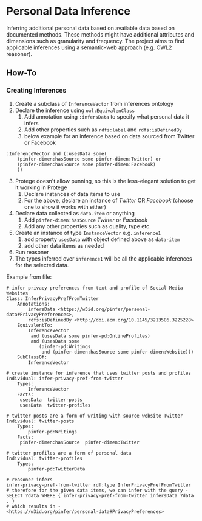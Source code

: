 # Personal Data Inference

Inferring additional personal data based on available data based on documented
methods. These methods might have additional attributes and dimensions such as
granularity and frequency. The project aims to find applicable inferences using
a semantic-web approach (e.g. OWL2 reasoner).

## How-To

### Creating Inferences

1. Create a subclass of `InferenceVector` from inferences ontology
2. Declare the inference using `owl:EquivalenClass` 
   1. Add annotation using `:infersData` to specify what personal data it infers
   2. Add other properties such as `rdfs:label` and `rdfs:isDefinedBy`
   3. below example for an inference based on data sourced from Twitter or Facebook

```OWL
:InferenceVector and (:usesData some(
	(pinfer-dimen:hasSource some pinfer-dimen:Twitter) or
	(pinfer-dimen:hasSource some pinfer-dimen:Facebook)
	))
```

3. Protege doesn't allow punning, so this is the less-elegant solution to get it working in Protege
   1. Declare instances of data items to use
   2. For the above, declare an instance of _Twitter_ OR _Facebook_ (choose one to show it works with either)
4. Declare data collected as `data-item` or anything
   1. Add `pinfer-dimen:hasSource` _Twitter_ or _Facebook_
   2. Add any other properties such as quality, type etc.
5. Create an instance of type `InstanceVector` e.g. `inference1`
   1. add property `usesData` with object defined above as `data-item`
   2. add other data items as needed
6. Run reasoner
7. The types inferred over `inference1` will be all the applicable inferences for the selected data.

Example from file:

```OWL
# infer privacy preferences from text and profile of Social Media Websites
Class: InferPrivacyPrefFromTwitter
    Annotations: 
        infersData <https://w3id.org/pinfer/personal-data#PrivacyPreferences>,
        rdfs:isDefinedBy <http://doi.acm.org/10.1145/3213586.3225228>
    EquivalentTo: 
        InferenceVector
         and (usesData some pinfer-pd:OnlineProfiles)
         and (usesData some 
            (pinfer-pd:Writings
             and (pinfer-dimen:hasSource some pinfer-dimen:Website)))
    SubClassOf: 
        InferenceVector

# create instance for inference that uses twitter posts and profiles
Individual: infer-privacy-pref-from-twitter
    Types: 
        InferenceVector
    Facts:  
     usesData  twitter-posts
     usesData  twitter-profiles

# twitter posts are a form of writing with source website Twitter 
Individual: twitter-posts
    Types: 
        pinfer-pd:Writings
    Facts:  
     pinfer-dimen:hasSource  pinfer-dimen:Twitter

# twitter profiles are a form of personal data
Individual: twitter-profiles
    Types: 
        pinfer-pd:TwitterData
        
# reasoner infers
infer-privacy-pref-from-twitter rdf:type InferPrivacyPrefFromTwitter
# therefore for the given data items, we can infer with the query -
SELECT ?data WHERE { infer-privacy-pref-from-twitter infersData ?data . }
# which results in -
<https://w3id.org/pinfer/personal-data#PrivacyPreferences>
```

